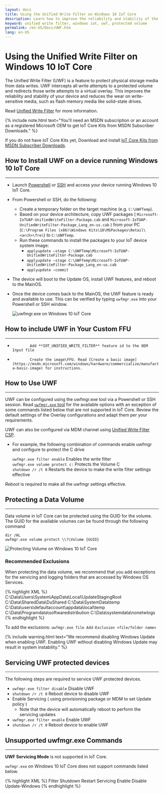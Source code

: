 ```yaml
---
layout: docs
title: Using the Unified Write Filter on Windows 10 IoT Core
description: Learn how to improve the reliability and stability of the physical storage on your Windows 10 IoT Core device using the Unified Write Filter.
keyword: unified write filter, windows iot, uwf, protected volume
permalink: /en-US/Docs/UWF.htm
lang: en-US
---
```

# Using the Unified Write Filter on Windows 10 IoT Core

The Unified Write Filter (UWF) is a feature to protect physical storage media from data writes. UWF intercepts all write attempts to a protected volume and redirects those write attempts to a virtual overlay. This improves the reliability and stability of your device and reduces the wear on write-sensitive media, such as flash memory media like solid-state drives.

Read [Unified Write Filter](https://msdn.microsoft.com/windows/hardware/mt572001) for more information.

{% include note.html text="You'll need an MSDN subscription or an account as a registered Microsoft OEM to get IoT Core Kits from MSDN Subscriber Downloads." %}

If you do not have IoT Core Kits yet, Download and install [IoT Core Kits from MSDN Subscriber Downloads](https://msdn.microsoft.com/subscriptions/downloads/#FileId=70177).

## How to Install UWF on a device running Windows 10 IoT Core
___
* Launch [Powershell](http://ms-iot.github.io/content/en-US/Docs/PowerShell) or [SSH](http://ms-iot.github.io/content/en-US/Docs/SSH) and access your device running Windows 10 IoT Core.
* From Powershell or SSH, do the following:
  * Create a temporary folder on the target machine (e.g. ```C:\UWFTemp```).
  * Based on your device architecture, copy UWF packages ( `Microsoft-IoTUAP-UnifiedWriteFilter-Package.cab` and `Microsoft-IoTUAP-UnifiedWriteFilter-Package_Lang_en-us.cab` ) from your PC (`C:\Program Files (x86)\Windows Kits\10\MSPackages\Retail\<arch>\fre\`) to `C:\UWFTemp`.
  * Run these commands to install the packages to your IoT device system image:
    * `applyupdate –stage C:\UWFTemp\Microsoft-IoTUAP-UnifiedWriteFilter-Package.cab`
    * `applyupdate –stage C:\UWFTemp\Microsoft-IoTUAP-UnifiedWriteFilter-Package_Lang_en-us.cab`
    * `applyupdate –commit`
* The device will boot to the Update OS, install UWF features, and reboot to the MainOS.
* Once the device comes back to the MainOS, the UWF feature is ready and available to use. This can be verified by typing ```uwfmgr.exe``` into your Powershell or SSH window.

  ![uwfmgr.exe on Windows 10 IoT Core]({{site.baseurl}}/Resources/images/uwfmgr.png)


## How to include UWF in Your Custom FFU 
___

*             Add **IOT_UNIFIED_WRITE_FILTER** feature id to the OEM Input file 
*             Create the image\FFU. Read [Create a basic image](https://msdn.microsoft.com/windows/hardware/commercialize/manufacture/iot/create-a-basic-image) for instructions.


## How to Use UWF
___

UWF can be configured using the uwfmgr.exe tool via a Powershell or SSH session.
Read [`uwfmgr.exe` tool](https://msdn.microsoft.com/windows/hardware/mt572002) for the available options with an exception of some commands listed below that are not supported in IoT Core.
Review the default settings of the Overlay configurations and adapt them per your requirements.

UWF can also be configured via MDM channel using [Unified Write Filter CSP](https://msdn.microsoft.com/library/windows/hardware/dn904976(v=vs.85).aspx).


* For example, the following combination of commands enable uwfmgr and configure to protect the C drive

  `uwfmgr.exe filter enable`      Enables the write filter
  <br>
  `uwfmgr.exe volume protect c:`  Protects the Volume C
  <br>
  `shutdown /r /t 0`              Restarts the device to make the write filter settings effective

*Reboot* is required to make all the uwfmgr settings effective. 


## Protecting a Data Volume
___

Data volume in IoT Core can be protected using the GUID for the volume. 
The GUID for the available volumes can be found through the following command

  `dir /AL`
  <br>
  `uwfmgr.exe volume protect \\?\Volume {GUID}`


  ![Protecting Volume on Windows 10 IoT Core]({{site.baseurl}}/Resources/images/uwfmgr_protect.png)

### Recommended Exclusions
When protecting the data volume, we recommend that you add exceptions for the servicing and logging folders that are accessed by Windows OS Services.

{% highlight XML %}
C:\Data\Users\System\AppData\Local\UpdateStagingRoot
C:\Data\SharedData\DuShared
C:\Data\SystemData\temp
C:\Data\users\defaultaccount\appdata\local\temp
C:\Data\Programdata\softwaredistribution
C:\Data\systemdata\nonetwlogs
{% endhighlight %}

To add the exclusions:
  `uwfmgr.exe file Add-Exclusion <file/folder name>`
  
{% include warning.html text="We recommend disabling Windows Update when enabling UWF. Enabling UWF without disabling Windows Update may result in system instability." %}

## Servicing UWF protected devices
___
The following steps are required to service UWF protected devices.

* `uwfmgr.exe filter disable` Disable UWF
* `shutdown /r /t 0` Reboot device to disable UWF
* Enable Servicing ( using provisioning package or MDM to set Update policy )
   * Note that the device will automatically reboot to perform the servicing updates
* `uwfmgr.exe filter enable` Enable UWF
* `shutdown /r /t 0` Reboot device to enable UWF

## Unsupported uwfmgr.exe Commands
___
**UWF Servicing Mode** is not supported in IoT Core.

`uwfmgr.exe` on Windows 10 IoT Core does not support commands listed below.

{% highlight XML %}
Filter 
    Shutdown 
    Restart 
Servicing 
    Enable 
    Disable 
    Update-Windows
{% endhighlight %}
